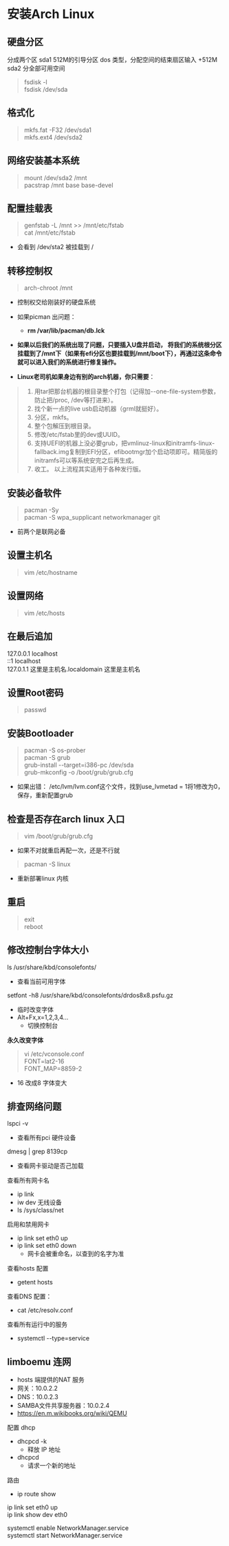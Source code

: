 # 安装Arch Linux

## 硬盘分区

分成两个区
sda1 512M的引导分区 dos 类型，分配空间的结束扇区输入 +512M
sda2 分全部可用空间

>fsdisk -l  
fsdisk /dev/sda

## 格式化
>mkfs.fat -F32 /dev/sda1  
mkfs.ext4 /dev/sda2

## 网络安装基本系统

>mount  /dev/sda2  /mnt  
pacstrap /mnt base base-devel

## 配置挂载表

>genfstab -L /mnt >> /mnt/etc/fstab  
>cat /mnt/etc/fstab  
- 会看到 /dev/sta2 被挂载到 /


## 转移控制权

> arch-chroot /mnt
- 控制权交给刚装好的硬盘系统
- 如果picman 出问题：  
  - **rm /var/lib/pacman/db.lck**


- **如果以后我们的系统出现了问题，只要插入U盘并启动， 将我们的系统根分区挂载到了/mnt下（如果有efi分区也要挂载到/mnt/boot下），再通过这条命令就可以进入我们的系统进行修复操作。**

-  **Linux老司机如果身边有别的arch机器，你只需要**：
>  1. 用tar把那台机器的根目录整个打包（记得加--one-file-system参数，防止把/proc, /dev等打进来）。
 > 2.  找个新一点的live usb启动机器（grml就挺好）。
>  3. 分区，mkfs。 
 > 4. 整个包解压到根目录。 
 > 5. 修改/etc/fstab里的dev或UUID。 
>  6. 支持UEFI的机器上没必要grub，把vmlinuz-linux和initramfs-linux-fallback.img复制到EFI分区，efibootmgr加个启动项即可。精简版的initramfs可以等系统安完之后再生成。 
>  7.  收工。 以上流程其实适用于各种发行版。 



## 安装必备软件
> pacman -Sy  
pacman -S wpa_supplicant networkmanager git
- 前两个是联网必备

## 设置主机名
> vim /etc/hostname


## 设置网络
> vim /etc/hosts
## 在最后追加

127.0.0.1	localhost  
::1		localhost  
127.0.1.1	这里是主机名.localdomain	这里是主机名


## 设置Root密码
> passwd

## 安装Bootloader
> pacman -S os-prober    
pacman -S grub  
grub-install --target=i386-pc /dev/sda  
grub-mkconfig -o /boot/grub/grub.cfg

- 如果出错：
/etc/lvm/lvm.conf这个文件，找到use_lvmetad = 1将1修改为0，保存，重新配置grub



## 检查是否存在arch linux 入口
> vim /boot/grub/grub.cfg


- 如果不对就重启再配一次，还是不行就 
>pacman -S linux  
- 重新部署linux 内核



## 重启

> exit  
reboot

## 修改控制台字体大小

ls /usr/share/kbd/consolefonts/  
- 查看当前可用字体

setfont -h8 /usr/share/kbd/consolefonts/drdos8x8.psfu.gz  
- 临时改变字体
- Alt+Fx,x=1,2,3,4...
  - 切换控制台


**永久改变字体**  
>vi /etc/vconsole.conf  
FONT=lat2-16  
FONT_MAP=8859-2  
- 16 改成8 字体变大

## 排查网络问题
lspci -v  
- 查看所有pci 硬件设备  

dmesg | grep 8139cp  
- 查看网卡驱动是否己加载  

查看所有网卡名 
- ip link  
- iw dev 无线设备  
- ls /sys/class/net  

启用和禁用网卡
- ip link set eth0 up  
- ip link set eth0 down  
  - 网卡会被重命名，以查到的名字为准

查看hosts 配置
- getent hosts 

查看DNS 配置：
- cat /etc/resolv.conf  

查看所有运行中的服务
- systemctl --type=service


## limboemu 连网
- hosts 端提供的NAT 服务  
- 网关：10.0.2.2  
- DNS：10.0.2.3  
- SAMBA文件共享服务器：10.0.2.4  
- https://en.m.wikibooks.org/wiki/QEMU



配置 dhcp  
- dhcpcd -k  
  - 释放 IP 地址  
- dhcpcd   
  - 请求一个新的地址

路由
- ip route show

ip link set eth0 up  
ip link show dev eth0  


systemctl enable NetworkManager.service  
systemctl start NetworkManager.service




















